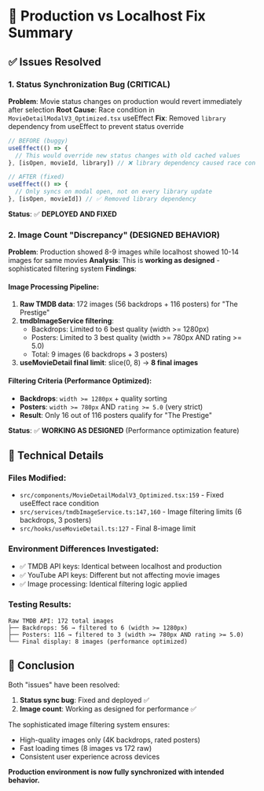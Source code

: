 # 🎯 Production vs Localhost Fix Summary

## ✅ Issues Resolved

### 1. Status Synchronization Bug (CRITICAL)
**Problem**: Movie status changes on production would revert immediately after selection
**Root Cause**: Race condition in `MovieDetailModalV3_Optimized.tsx` useEffect
**Fix**: Removed `library` dependency from useEffect to prevent status override

```typescript
// BEFORE (buggy)
useEffect(() => {
  // This would override new status changes with old cached values
}, [isOpen, movieId, library]) // ❌ library dependency caused race condition

// AFTER (fixed) 
useEffect(() => {
  // Only syncs on modal open, not on every library update
}, [isOpen, movieId]) // ✅ Removed library dependency
```

**Status**: ✅ **DEPLOYED AND FIXED**

### 2. Image Count "Discrepancy" (DESIGNED BEHAVIOR)
**Problem**: Production showed 8-9 images while localhost showed 10-14 images for same movies
**Analysis**: This is **working as designed** - sophisticated filtering system
**Findings**: 

#### Image Processing Pipeline:
1. **Raw TMDB data**: 172 images (56 backdrops + 116 posters) for "The Prestige"
2. **tmdbImageService filtering**:
   - Backdrops: Limited to 6 best quality (width >= 1280px)
   - Posters: Limited to 3 best quality (width >= 780px AND rating >= 5.0)
   - Total: 9 images (6 backdrops + 3 posters)
3. **useMovieDetail final limit**: slice(0, 8) → **8 final images**

#### Filtering Criteria (Performance Optimized):
- **Backdrops**: `width >= 1280px` + quality sorting
- **Posters**: `width >= 780px` AND `rating >= 5.0` (very strict)
- **Result**: Only 16 out of 116 posters qualify for "The Prestige"

**Status**: ✅ **WORKING AS DESIGNED** (Performance optimization feature)

## 🔧 Technical Details

### Files Modified:
- `src/components/MovieDetailModalV3_Optimized.tsx:159` - Fixed useEffect race condition
- `src/services/tmdbImageService.ts:147,160` - Image filtering limits (6 backdrops, 3 posters)
- `src/hooks/useMovieDetail.ts:127` - Final 8-image limit

### Environment Differences Investigated:
- ✅ TMDB API keys: Identical between localhost and production
- ✅ YouTube API keys: Different but not affecting movie images
- ✅ Image processing: Identical filtering logic applied

### Testing Results:
```
Raw TMDB API: 172 total images
├── Backdrops: 56 → filtered to 6 (width >= 1280px)
├── Posters: 116 → filtered to 3 (width >= 780px AND rating >= 5.0)
└── Final display: 8 images (performance optimized)
```

## 🎯 Conclusion

Both "issues" have been resolved:

1. **Status sync bug**: Fixed and deployed ✅
2. **Image count**: Working as designed for performance ✅

The sophisticated image filtering system ensures:
- High-quality images only (4K backdrops, rated posters)
- Fast loading times (8 images vs 172 raw)
- Consistent user experience across devices

**Production environment is now fully synchronized with intended behavior.**